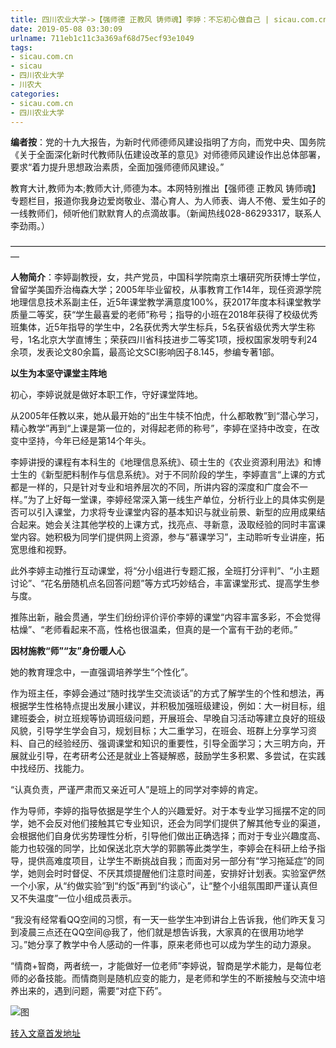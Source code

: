 ```yaml
---
title: 四川农业大学->【强师德 正教风 铸师魂】李婷：不忘初心做自己 | sicau.com.cn
date: 2019-05-08 03:30:09
urlname: 711eb1c11c3a369af68d75ecf93e1049
tags: 
- sicau.com.cn
- sicau
- 四川农业大学
- 川农大
categories:
- sicau.com.cn
- 四川农业大学
---
```



**编者按**：党的十九大报告，为新时代师德师风建设指明了方向，而党中央、国务院《关于全面深化新时代教师队伍建设改革的意见》对师德师风建设作出总体部署，要求“着力提升思想政治素质，全面加强师德师风建设。”

教育大计,教师为本;教师大计,师德为本。本网特别推出【强师德 正教风 铸师魂】专题栏目，报道你我身边爱岗敬业、潜心育人、为人师表、诲人不倦、爱生如子的一线教师们，倾听他们默默育人的点滴故事。（新闻热线028-86293317，联系人李劲雨。）

—————————————————————————————————————

**人物简介**：李婷副教授，女，共产党员，中国科学院南京土壤研究所获博士学位，曾留学美国乔治梅森大学；2005年毕业留校，从事教育工作14年，现任资源学院地理信息技术系副主任，近5年课堂教学满意度100%，获2017年度本科课堂教学质量二等奖，获“学生最喜爱的老师”称号；指导的小班在2018年获得了校级优秀班集体，近5年指导的学生中，2名获优秀大学生标兵，5名获省级优秀大学生称号，1名北京大学直博生；荣获四川省科技进步二等奖1项，授权国家发明专利24余项，发表论文80余篇，最高论文SCI影响因子8.145，参编专著1部。

**以生为本坚守课堂主阵地**

初心，李婷说就是做好本职工作，守好课堂阵地。

从2005年任教以来，她从最开始的“出生牛犊不怕虎，什么都敢教”到“潜心学习，精心教学”再到“上课是第一位的，对得起老师的称号”，李婷在坚持中改变，在改变中坚持，今年已经是第14个年头。

李婷讲授的课程有本科生的《地理信息系统》、硕士生的《农业资源利用法》和博士生的《新型肥料制作与信息系统》。对于不同阶段的学生，李婷直言“上课的方式都是一样的，只是针对专业和培养层次的不同，所讲内容的深度和广度会不一样。”为了上好每一堂课，李婷经常深入第一线生产单位，分析行业上的具体实例是否可以引入课堂，力求将专业课堂内容的基本知识与就业前景、新型的应用成果结合起来。她会关注其他学校的上课方式，找亮点、寻新意，汲取经验的同时丰富课堂内容。她积极为同学们提供网上资源，参与“慕课学习”，主动聆听专业讲座，拓宽思维和视野。

此外李婷主动推行互动课堂，将“分小组进行专题汇报，全班打分评判”、“小主题讨论”、“花名册随机点名回答问题”等方式巧妙结合，丰富课堂形式、提高学生参与度。

推陈出新，融会贯通，学生们纷纷评价评价李婷的课堂“内容丰富多彩，不会觉得枯燥”、“老师看起来不高，性格也很温柔，但真的是一个富有干劲的老师。”

**因材施教“师”“友”身份暖人心**

她的教育理念中，一直强调培养学生“个性化”。

作为班主任，李婷会通过“随时找学生交流谈话”的方式了解学生的个性和想法，再根据学生性格特点提出发展小建议，并积极加强班级建设，例如：大一树目标，组建班委会，树立班规等协调班级问题，开展班会、早晚自习活动等建立良好的班级风貌，引导学生学会自习，规划目标；大二重学习，在班会、班群上分享学习资料、自己的经验经历、强调课堂和知识的重要性，引导全面学习；大三明方向，开展就业引导，在考研考公还是就业上答疑解惑，鼓励学生多积累、多尝试，在实践中找经历、找能力。

“认真负责，严谨严肃而又亲近可人”是班上的同学对李婷的肯定。

作为导师，李婷的指导依据是学生个人的兴趣爱好。对于本专业学习摇摆不定的同学，她不会反对他们接触其它专业知识，还会为同学们提供了解其他专业的渠道，会根据他们自身优劣势理性分析，引导他们做出正确选择；而对于专业兴趣度高、能力也较强的同学，比如保送北京大学的郭鹏等此类学生，李婷会在科研上给予指导，提供高难度项目，让学生不断挑战自我；而面对另一部分有“学习拖延症”的同学，她则会时时督促、不厌其烦提醒他们注意时间差，安排好计划表。实验室俨然一个小家，从“约做实验”到“约饭”再到“约谈心”，让“整个小组氛围即严谨认真但又不失温度”一位小组成员表示。

“我没有经常看QQ空间的习惯，有一天一些学生冲到讲台上告诉我，他们昨天复习到凌晨三点还在QQ空间@我了，他们就是想告诉我，大家真的在很用功地学习。”她分享了教学中令人感动的一件事，原来老师也可以成为学生的动力源泉。

“情商+智商，两者统一，才能做好一位老师”李婷说，智商是学术能力，是每位老师的必备技能。而情商则是随机应变的能力，是老师和学生的不断接触与交流中培养出来的，遇到问题，需要“对症下药”。



![图](https://news.sicau.edu.cn/__local/B/58/72/6BBCB2F55BABAD8D367310FE270_E41C3131_7469.jpg)

[转入文章首发地址](https://news.sicau.edu.cn/info/1078/51061.htm)